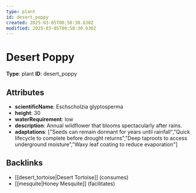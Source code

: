 ```yaml
---
type: plant
id: desert_poppy
created: 2025-03-05T00:58:30.630Z
modified: 2025-03-05T00:58:30.630Z
---
```


# Desert Poppy

**Type**: plant
**ID**: desert_poppy

## Attributes

- **scientificName**: Eschscholzia glyptosperma
- **height**: 30
- **waterRequirement**: low
- **description**: Annual wildflower that blooms spectacularly after rains.
- **adaptations**: ["Seeds can remain dormant for years until rainfall","Quick lifecycle to complete before drought returns","Deep taproots to access underground moisture","Waxy leaf coating to reduce evaporation"]

## Backlinks

- [[desert_tortoise|Desert Tortoise]] (consumes)
- [[mesquite|Honey Mesquite]] (facilitates)


